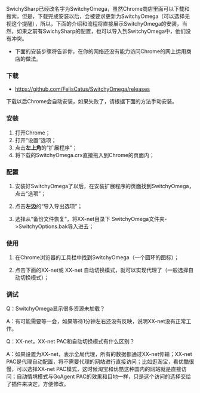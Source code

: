 SwichySharp已经改名字为SwitchyOmega，虽然Chrome商店里面可以下载和搜索，但是，下载完成安装以后，会被要求更新为SwitchyOmega（可以选择无视这个提醒），所以，下面的介绍和流程将直接展示SwitchyOmega的安装，当然，如果之前有SwichySharp的配置，也可以导入到SwitchyOmega中，他们没有冲突。

* 下面的安装步骤将告诉你，在你的网络还没有能力访问Chrome的网上运用商店的做法。

### 下载
* https://github.com/FelisCatus/SwitchyOmega/releases

下载以后Chrome会自动安装，如果失败了，请根据下面的方法手动安装。

### 安装
1. 打开Chrome；
2. 打开“设置”选项；
3. 点击**左上角**的“扩展程序”；
4. 将下载的SwitchyOmega.crx直接拖入到Chrome的页面内；

### 配置
> 
1. 安装好SwitchyOmega了以后，在安装扩展程序的页面找到SwitchyOmega，点击“选项”；

3. 点击**左边**的“导入导出选项”；

4. 选择从“备份文件恢复”，将XX-net目录下 SwitchyOmega文件夹->SwitchyOptions.bak导入进去；

### 使用

1. 在Chrome浏览器的工具栏中找到SwitchyOmega（一个圆环的图标）；

2. 点击下面的XX-net或 XX-net 自动切换模式，就可以实现代理了（一般选择自动切换模式）；

### 调试

Q：SwitchyOmega显示很多资源未加载？

A：有可能需要等一会，如果等待1分钟左右还没有反映，说明XX-net没有正常工作。

Q：XX-net，XX-net PAC和自动切换模式有什么区别？

A：如果设置为XX-net，表示全局代理，所有的数据都通过XX-net传输；XX-net PAC是代理自动配置，将不需要代理的网站进行直接访问；比如逛淘宝，看优酷很慢，可以选择XX-net PAC模式，这时候淘宝和优酷这种国内的网站就是直接访问；自动情境模式与GoAgent PAC的效果和目地一样，只是这个访问的选择交给了插件来决定，方便修改。
